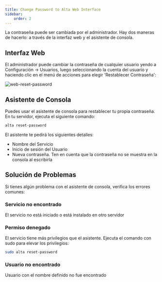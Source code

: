 ```yaml
---
title: Change Password to Alta Web Interface
sidebar:
    order: 2
---
```


La contraseña puede ser cambiada por el administrador. Hay dos maneras de hacerlo: a través de la interfaz web y el asistente de consola.

## Interfaz Web

El administrador puede cambiar la contraseña de cualquier usuario yendo a Configuración → Usuarios, luego seleccionando la cuenta del usuario y haciendo clic en el menú de acciones para elegir 'Restablecer Contraseña':

![web-reset-password](https://cdn.cesbo.com/help/alta/admin-guide/change-password/user-password.png)

## Asistente de Consola

Puedes usar el asistente de consola para restablecer tu propia contraseña. En tu servidor, ejecuta el siguiente comando:

```sh
alta reset-password
```

El asistente te pedirá los siguientes detalles:

- Nombre del Servicio
- Inicio de sesión del Usuario
- Nueva contraseña. Ten en cuenta que la contraseña no se muestra en la consola al escribirla

## Solución de Problemas

Si tienes algún problema con el asistente de consola, verifica los errores comunes:

### Servicio no encontrado

El servicio no está iniciado o está instalado en otro servidor

### Permiso denegado

El servicio tiene más privilegios que el asistente. Ejecuta el comando con sudo para elevar los privilegios:

```sh
sudo alta reset-password
```

### Usuario no encontrado

Usuario con el nombre definido no fue encontrado